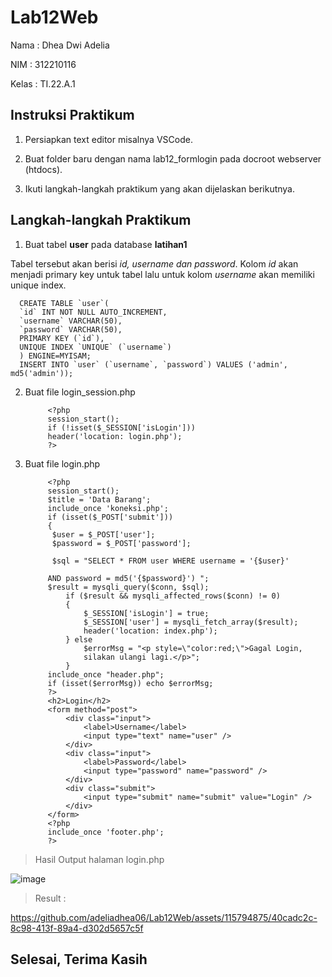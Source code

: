 # Lab12Web

Nama : Dhea Dwi Adelia

NIM  : 312210116

Kelas : TI.22.A.1

## Instruksi Praktikum
1. Persiapkan text editor misalnya VSCode.

2. Buat folder baru dengan nama lab12_formlogin pada docroot webserver (htdocs).

3. Ikuti langkah-langkah praktikum yang akan dijelaskan berikutnya.


## Langkah-langkah Praktikum

1. Buat tabel __user__ pada database __latihan1__

Tabel tersebut akan berisi *id, username dan password*. Kolom *id* akan menjadi primary key untuk tabel lalu untuk kolom *username* akan memiliki unique index.


      CREATE TABLE `user`(
      `id` INT NOT NULL AUTO_INCREMENT,
      `username` VARCHAR(50),
      `password` VARCHAR(50),
      PRIMARY KEY (`id`),
      UNIQUE INDEX `UNIQUE` (`username`)
      ) ENGINE=MYISAM;
      INSERT INTO `user` (`username`, `password`) VALUES ('admin', md5('admin'));


2. Buat file login_session.php


            <?php
            session_start();
            if (!isset($_SESSION['isLogin']))
            header('location: login.php');
            ?>


3. Buat file login.php


            <?php
            session_start();
            $title = 'Data Barang';
            include_once 'koneksi.php';
            if (isset($_POST['submit']))
            {
             $user = $_POST['user'];
             $password = $_POST['password'];
            
             $sql = "SELECT * FROM user WHERE username = '{$user}'
            
            AND password = md5('{$password}') ";
            $result = mysqli_query($conn, $sql);
                if ($result && mysqli_affected_rows($conn) != 0)
                {
                    $_SESSION['isLogin'] = true;
                    $_SESSION['user'] = mysqli_fetch_array($result);
                    header('location: index.php');
                } else
                    $errorMsg = "<p style=\"color:red;\">Gagal Login,
                    silakan ulangi lagi.</p>";
                }
            include_once "header.php";
            if (isset($errorMsg)) echo $errorMsg;
            ?>
            <h2>Login</h2>
            <form method="post">
                <div class="input">
                    <label>Username</label>
                    <input type="text" name="user" />
                </div>
                <div class="input">
                    <label>Password</label>
                    <input type="password" name="password" />
                </div>
                <div class="submit">
                    <input type="submit" name="submit" value="Login" />
                </div>
            </form>
            <?php
            include_once 'footer.php';
            ?>


> Hasil Output halaman login.php 

![image](https://github.com/adeliadhea06/Lab12Web/assets/115794875/d005f293-6ff4-4656-adab-79beee97a54f)

> Result :


https://github.com/adeliadhea06/Lab12Web/assets/115794875/40cadc2c-8c98-413f-89a4-d302d5657c5f


## Selesai, Terima Kasih
